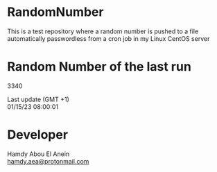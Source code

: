 # RandomNumber    
This is a test repository where a random number is pushed to a file automatically passwordless from a cron job in my Linux CentOS server    
# Random Number of the last run   
3340
      
Last update (GMT +1)    
01/15/23 08:00:01
# Developer    
Hamdy Abou El Anein   
hamdy.aea@protonmail.com

